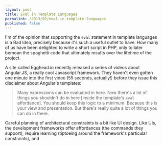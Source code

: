 ```yaml
---
layout: post
title: Eval in Template Languages
permalink: /2013/02/eval-in-template-languages
published: false
---
```


I'm of the opinion that supporting the `eval` statement in template languages
is a Bad Idea, precisely because it's such a useful outlet to have. How many of
us have been delighted to write a short script in PHP, only to later bemoan the
spaghetti code that ultimately results over the lifetime of the project.

A site called Egghead.io recently released a series of videos about Angular.JS,
a really cool Javascript framework. They haven't even gotten one minute into
the first video (55 seconds, actually!) before they issue this disclaimer about
Angular's templates:

> Many expressions can be evaluated in here. Now there's a lot of things you
> shouldn't do in here [inside the template's `eval` affordance]. You should
> keep this logic to a minimum. Because this is your view and presentation. But
> there's really quite a lot of things you can do in there.

Careful planning of architectural constraints is a bit like UI design. Like
UIs, the development frameworks offer affordances (the commands they support),
require learning (tiptoeing around the framework's particular constraints), and 

